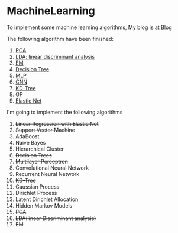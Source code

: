 # MachineLearning

To implement some machine learning algorithms, My blog is at [Blog](http://xcszbdnl.github.io/)  

The following algorithm have been finished:  
1. [PCA](http://xcszbdnl.github.io/2016/08/08/dimension-reduction/)  
2. [LDA: linear discriminant analysis](http://xcszbdnl.github.io/2016/08/08/dimension-reduction/)  
3. [EM](http://xcszbdnl.github.io/2016/03/25/EMAlgorithm/)  
4. [Decision Tree](http://xcszbdnl.github.io/2016/12/20/decision-tree/)  
5. [MLP](http://xcszbdnl.github.io/2016/07/12/bp-detail/)  
6. [CNN](http://xcszbdnl.github.io/2016/07/12/bp-detail/)  
7. [KD-Tree](http://xcszbdnl.github.io/2016/10/24/kd-tree/)  
8. [GP](http://xcszbdnl.github.io/2016/09/04/gaussian-process/)  
9. [Elastic Net](http://xcszbdnl.github.io/2016/10/06/elastic-net/)  

I'm going to implement the following algorithms

1. ~~Linear Regression with Elastic Net~~
2. ~~Support Vector Machine~~
3. AdaBoost
4. Naive Bayes
5. Hierarchical Cluster
6. ~~Decision Trees~~
7. ~~Multilayer Perceptron~~
8. ~~Convolutional Neural Network~~
9. Recurrent Neural Network
10. ~~KD-Tree~~
11. ~~Gaussian Process~~
12. Dirichlet Process
13. Latent Dirichlet Allocation
14. Hidden Markov Models
15. ~~PCA~~
16. ~~LDA(linear Discriminant analysis)~~
17. ~~EM~~